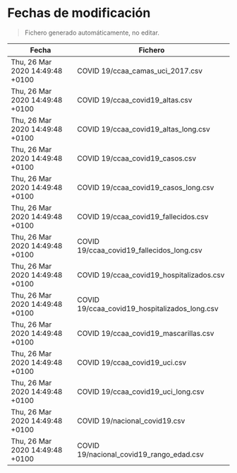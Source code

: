 # Fechas de modificación

> Fichero generado automáticamente, no editar.

| Fecha                           | Fichero                  |
|---------------------------------|--------------------------|
| Thu, 26 Mar 2020 14:49:48 +0100  | COVID 19/ccaa_camas_uci_2017.csv |
| Thu, 26 Mar 2020 14:49:48 +0100  | COVID 19/ccaa_covid19_altas.csv |
| Thu, 26 Mar 2020 14:49:48 +0100  | COVID 19/ccaa_covid19_altas_long.csv |
| Thu, 26 Mar 2020 14:49:48 +0100  | COVID 19/ccaa_covid19_casos.csv |
| Thu, 26 Mar 2020 14:49:48 +0100  | COVID 19/ccaa_covid19_casos_long.csv |
| Thu, 26 Mar 2020 14:49:48 +0100  | COVID 19/ccaa_covid19_fallecidos.csv |
| Thu, 26 Mar 2020 14:49:48 +0100  | COVID 19/ccaa_covid19_fallecidos_long.csv |
| Thu, 26 Mar 2020 14:49:48 +0100  | COVID 19/ccaa_covid19_hospitalizados.csv |
| Thu, 26 Mar 2020 14:49:48 +0100  | COVID 19/ccaa_covid19_hospitalizados_long.csv |
| Thu, 26 Mar 2020 14:49:48 +0100  | COVID 19/ccaa_covid19_mascarillas.csv |
| Thu, 26 Mar 2020 14:49:48 +0100  | COVID 19/ccaa_covid19_uci.csv |
| Thu, 26 Mar 2020 14:49:48 +0100  | COVID 19/ccaa_covid19_uci_long.csv |
| Thu, 26 Mar 2020 14:49:48 +0100  | COVID 19/nacional_covid19.csv |
| Thu, 26 Mar 2020 14:49:48 +0100  | COVID 19/nacional_covid19_rango_edad.csv |
